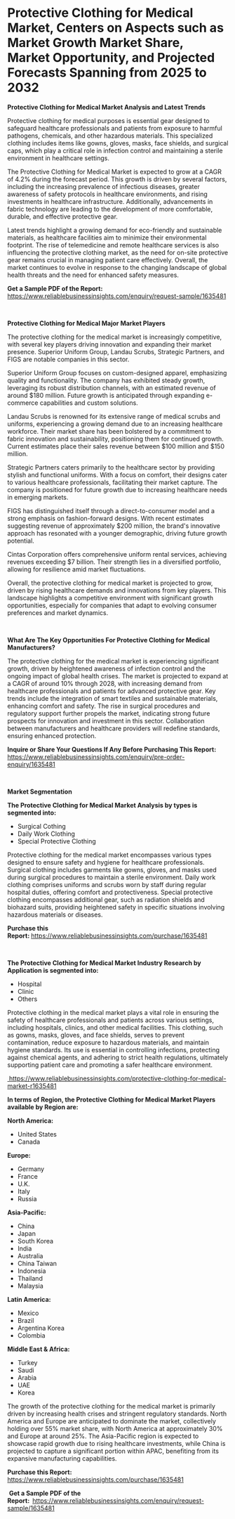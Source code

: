 <p><h1>Protective Clothing for Medical Market, Centers on Aspects such as Market Growth Market Share, Market Opportunity, and Projected Forecasts Spanning from 2025 to 2032</h1></p><p><strong>Protective Clothing for Medical Market Analysis and Latest Trends</strong></p>
<p><p>Protective clothing for medical purposes is essential gear designed to safeguard healthcare professionals and patients from exposure to harmful pathogens, chemicals, and other hazardous materials. This specialized clothing includes items like gowns, gloves, masks, face shields, and surgical caps, which play a critical role in infection control and maintaining a sterile environment in healthcare settings. </p><p>The Protective Clothing for Medical Market is expected to grow at a CAGR of 4.2% during the forecast period. This growth is driven by several factors, including the increasing prevalence of infectious diseases, greater awareness of safety protocols in healthcare environments, and rising investments in healthcare infrastructure. Additionally, advancements in fabric technology are leading to the development of more comfortable, durable, and effective protective gear. </p><p>Latest trends highlight a growing demand for eco-friendly and sustainable materials, as healthcare facilities aim to minimize their environmental footprint. The rise of telemedicine and remote healthcare services is also influencing the protective clothing market, as the need for on-site protective gear remains crucial in managing patient care effectively. Overall, the market continues to evolve in response to the changing landscape of global health threats and the need for enhanced safety measures.</p></p>
<p><strong>Get a Sample PDF of the Report:&nbsp;</strong> <a href="https://www.reliablebusinessinsights.com/enquiry/request-sample/1635481?utm_campaign=1847&utm_medium=2&utm_source=Github&utm_content=ia&utm_term=13042025&utm_id=protective-clothing-for-medical">https://www.reliablebusinessinsights.com/enquiry/request-sample/1635481</a></p>
<p>&nbsp;</p>
<p><strong>Protective Clothing for Medical Major Market Players</strong></p>
<p><p>The protective clothing for the medical market is increasingly competitive, with several key players driving innovation and expanding their market presence. Superior Uniform Group, Landau Scrubs, Strategic Partners, and FIGS are notable companies in this sector.</p><p>Superior Uniform Group focuses on custom-designed apparel, emphasizing quality and functionality. The company has exhibited steady growth, leveraging its robust distribution channels, with an estimated revenue of around $180 million. Future growth is anticipated through expanding e-commerce capabilities and custom solutions.</p><p>Landau Scrubs is renowned for its extensive range of medical scrubs and uniforms, experiencing a growing demand due to an increasing healthcare workforce. Their market share has been bolstered by a commitment to fabric innovation and sustainability, positioning them for continued growth. Current estimates place their sales revenue between $100 million and $150 million.</p><p>Strategic Partners caters primarily to the healthcare sector by providing stylish and functional uniforms. With a focus on comfort, their designs cater to various healthcare professionals, facilitating their market capture. The company is positioned for future growth due to increasing healthcare needs in emerging markets.</p><p>FIGS has distinguished itself through a direct-to-consumer model and a strong emphasis on fashion-forward designs. With recent estimates suggesting revenue of approximately $200 million, the brand's innovative approach has resonated with a younger demographic, driving future growth potential.</p><p>Cintas Corporation offers comprehensive uniform rental services, achieving revenues exceeding $7 billion. Their strength lies in a diversified portfolio, allowing for resilience amid market fluctuations. </p><p>Overall, the protective clothing for medical market is projected to grow, driven by rising healthcare demands and innovations from key players. This landscape highlights a competitive environment with significant growth opportunities, especially for companies that adapt to evolving consumer preferences and market dynamics.</p></p>
<p>&nbsp;</p>
<p><strong>What Are The Key Opportunities For Protective Clothing for Medical Manufacturers?</strong></p>
<p><p>The protective clothing for the medical market is experiencing significant growth, driven by heightened awareness of infection control and the ongoing impact of global health crises. The market is projected to expand at a CAGR of around 10% through 2028, with increasing demand from healthcare professionals and patients for advanced protective gear. Key trends include the integration of smart textiles and sustainable materials, enhancing comfort and safety. The rise in surgical procedures and regulatory support further propels the market, indicating strong future prospects for innovation and investment in this sector. Collaboration between manufacturers and healthcare providers will redefine standards, ensuring enhanced protection.</p></p>
<p><strong>Inquire or Share Your Questions If Any Before Purchasing This Report:</strong> <a href="https://www.reliablebusinessinsights.com/enquiry/pre-order-enquiry/1635481?utm_campaign=1847&utm_medium=2&utm_source=Github&utm_content=ia&utm_term=13042025&utm_id=protective-clothing-for-medical">https://www.reliablebusinessinsights.com/enquiry/pre-order-enquiry/1635481</a></p>
<p>&nbsp;</p>
<p><strong>Market Segmentation</strong></p>
<p><strong>The Protective Clothing for Medical Market Analysis by types is segmented into:</strong></p>
<p><ul><li>Surgical Cothing</li><li>Daily Work Clothing</li><li>Special Protective Clothing</li></ul></p>
<p><p>Protective clothing for the medical market encompasses various types designed to ensure safety and hygiene for healthcare professionals. Surgical clothing includes garments like gowns, gloves, and masks used during surgical procedures to maintain a sterile environment. Daily work clothing comprises uniforms and scrubs worn by staff during regular hospital duties, offering comfort and protectiveness. Special protective clothing encompasses additional gear, such as radiation shields and biohazard suits, providing heightened safety in specific situations involving hazardous materials or diseases.</p></p>
<p><strong>Purchase this Report:&nbsp;</strong><a href="https://www.reliablebusinessinsights.com/purchase/1635481?utm_campaign=1847&utm_medium=2&utm_source=Github&utm_content=ia&utm_term=13042025&utm_id=protective-clothing-for-medical">https://www.reliablebusinessinsights.com/purchase/1635481</a></p>
<p>&nbsp;</p>
<p><strong>The Protective Clothing for Medical Market Industry Research by Application is segmented into:</strong></p>
<p><ul><li>Hospital</li><li>Clinic</li><li>Others</li></ul></p>
<p><p>Protective clothing in the medical market plays a vital role in ensuring the safety of healthcare professionals and patients across various settings, including hospitals, clinics, and other medical facilities. This clothing, such as gowns, masks, gloves, and face shields, serves to prevent contamination, reduce exposure to hazardous materials, and maintain hygiene standards. Its use is essential in controlling infections, protecting against chemical agents, and adhering to strict health regulations, ultimately supporting patient care and promoting a safer healthcare environment.</p></p>
<p><a href="https://www.reliablebusinessinsights.com/protective-clothing-for-medical-market-r1635481?utm_campaign=1847&utm_medium=2&utm_source=Github&utm_content=ia&utm_term=13042025&utm_id=protective-clothing-for-medical">&nbsp;https://www.reliablebusinessinsights.com/protective-clothing-for-medical-market-r1635481</a></p>
<p><strong>In terms of Region, the Protective Clothing for Medical Market Players available by Region are:</strong></p>
<p>
    <p> <strong> North America: </strong>
        <ul>
            <li>United States</li>
            <li>Canada</li>
        </ul>
        </p> 
    <p> <strong> Europe: </strong>
        <ul>
            <li>Germany</li>
            <li>France</li>
            <li>U.K.</li>
            <li>Italy</li>
            <li>Russia</li>
        </ul>
        </p> 
    <p> <strong> Asia-Pacific: </strong>
        <ul>
            <li>China</li>
            <li>Japan</li>
            <li>South Korea</li>
            <li>India</li>
            <li>Australia</li>
            <li>China Taiwan</li>
            <li>Indonesia</li>
            <li>Thailand</li>
            <li>Malaysia</li>
        </ul>
        </p> 
    <p> <strong> Latin America: </strong>
        <ul>
            <li>Mexico</li>
            <li>Brazil</li>
            <li>Argentina Korea</li>
            <li>Colombia</li>
        </ul>
        </p> 
    <p> <strong> Middle East & Africa: </strong>
        <ul>
            <li>Turkey</li>
            <li>Saudi</li>
            <li>Arabia</li>
            <li>UAE</li>
            <li>Korea</li>
        </ul>
    </p>
    </p>
<p><p>The growth of the protective clothing for the medical market is primarily driven by increasing health crises and stringent regulatory standards. North America and Europe are anticipated to dominate the market, collectively holding over 55% market share, with North America at approximately 30% and Europe at around 25%. The Asia-Pacific region is expected to showcase rapid growth due to rising healthcare investments, while China is projected to capture a significant portion within APAC, benefiting from its expansive manufacturing capabilities.</p></p>
<p><strong>Purchase this Report: </strong><a href="https://www.reliablebusinessinsights.com/purchase/1635481?utm_campaign=1847&utm_medium=2&utm_source=Github&utm_content=ia&utm_term=13042025&utm_id=protective-clothing-for-medical">https://www.reliablebusinessinsights.com/purchase/1635481</a></p>
<p>&nbsp;<strong>Get a Sample PDF of the Report:&nbsp;&nbsp;</strong><a href="https://www.reliablebusinessinsights.com/enquiry/request-sample/1635481?utm_campaign=1847&utm_medium=2&utm_source=Github&utm_content=ia&utm_term=13042025&utm_id=protective-clothing-for-medical">https://www.reliablebusinessinsights.com/enquiry/request-sample/1635481</a></p>
<p><strong></strong></p>
<p><p></p><p></p><p></p></p>